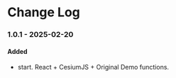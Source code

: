 # Change Log

### 1.0.1 - 2025-02-20

#### Added

-   start. React + CesiumJS + Original Demo functions.
